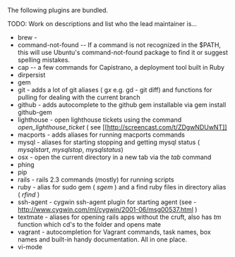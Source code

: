 The following plugins are bundled.

TODO: Work on descriptions and list who the lead maintainer is...

* brew - 
* command-not-found -- If a command is not recognized in the $PATH, this will use Ubuntu's command-not-found package to find it or suggest spelling mistakes.
* cap -- a few commands for Capistrano, a deployment tool built in Ruby
* dirpersist
* gem
* git - adds a lot of git aliases ( g*x* e.g. gd - git diff) and functions for pulling for dealing with the current branch
* github - adds autocomplete to the github gem installable via gem install github-gem
* lighthouse - open lighthouse tickets using the command *open_lighthouse_ticket* ( see [[http://screencast.com/t/ZDgwNDUwNT]]
* macports - adds aliases for running macports commands
* mysql - aliases for starting stopping and getting mysql status ( *mysqlstart*, *mysqlstop*, *mysqlstatus*)
* osx - open the current directory in a new tab via the *tab* command
* phing
* pip
* rails - rails 2.3 commands (mostly) for running scripts
* ruby - alias for sudo gem ( *sgem* ) and a find ruby files in directory alias ( *rfind* )
* ssh-agent - cygwin ssh-agent plugin for starting agent (see - http://www.cygwin.com/ml/cygwin/2001-06/msg00537.html )
* textmate -  aliases for opening rails apps without the cruft, also has *tm* function which cd's to the folder and opens mate
* vagrant - autocompletion for Vagrant commands, task names, box names and built-in handy documentation. All in one place.
* vi-mode
